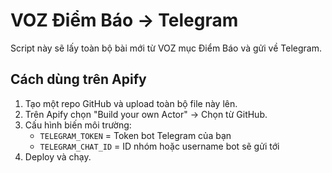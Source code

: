 # VOZ Điểm Báo → Telegram

Script này sẽ lấy toàn bộ bài mới từ VOZ mục Điểm Báo và gửi về Telegram.

## Cách dùng trên Apify
1. Tạo một repo GitHub và upload toàn bộ file này lên.
2. Trên Apify chọn "Build your own Actor" → Chọn từ GitHub.
3. Cấu hình biến môi trường:
   - `TELEGRAM_TOKEN` = Token bot Telegram của bạn
   - `TELEGRAM_CHAT_ID` = ID nhóm hoặc username bot sẽ gửi tới
4. Deploy và chạy.
